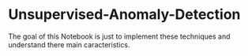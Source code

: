 # Unsupervised-Anomaly-Detection
The goal of this Notebook is just to implement these techniques and understand there main caracteristics. 
